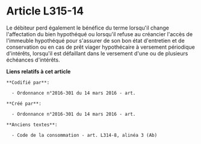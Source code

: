 # Article L315-14

Le débiteur perd également le bénéfice du terme lorsqu'il change l'affectation du bien hypothéqué ou lorsqu'il refuse au
créancier l'accès de l'immeuble hypothéqué pour s'assurer de son bon état d'entretien et de conservation ou en cas de prêt
viager hypothécaire à versement périodique d'intérêts, lorsqu'il est défaillant dans le versement d'une ou de plusieurs
échéances d'intérêts.

**Liens relatifs à cet article**

	**Codifié par**:

	  - Ordonnance n°2016-301 du 14 mars 2016 - art.

	**Créé par**:

	  - Ordonnance n°2016-301 du 14 mars 2016 - art.

	**Anciens textes**:

	  - Code de la consommation - art. L314-8, alinéa 3 (Ab)

